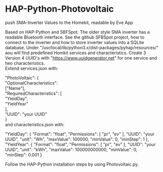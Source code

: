 # HAP-Python-Photovoltaic
push SMA-Inverter Values to the Homekit, readable by Eve App

Based on HAP-Python and SBFSpot.
The older style SMA inverter has a readable Bluetooth interface. See the github SFBSpot project, how to connect to the inverter and how to store inverter values into a SQLite database.
Under "/usr/local/lib/python3.x/dist-packages/pyhap/resources/" aou will find predefined Homkit services and characteristics.
Create 3 Version 4 UUID's with "https://www.uuidgenerator.net" for one service and two characteristics.  
Extend services.json with:

"Photo<tab id=t1>Voltaic": {<br>
<tab to=t1>"OptionalCharacteristics": <br>
<tab to=t1>["Name"],<br>
<tab to=t1>"RequiredCharacteristics": [<br>
<tab to=t1>"YieldDay",<br>
<tab to=t1>"YieldYear"<br>
<tab to=t1>],<br>
<tab to=t1>"UUID": "your UUID"<br>
 }<br>
 and characteristics.json with:
 
 
 
 "YieldDay": {
      "Format": "float",
      "Permissions": [
         "pr",
         "ev"
      ],
      "UUID": "your UUID",
      "unit": "Wh",
          "maxValue": 100000,
          "minValue": 0,
          "minStep": 1
   },
   "YieldYear": {
      "Format": "float",
      "Permissions": [
         "pr",
         "ev"
      ],
      "UUID": "your UUID",
      "unit": "kWh",
      "maxValue": 100000000000,
      "minValue": 0,
      "minStep": 0.001
   }
 
 Follow the HAP-Python installation steps by using Photovoltaic.py.
 

